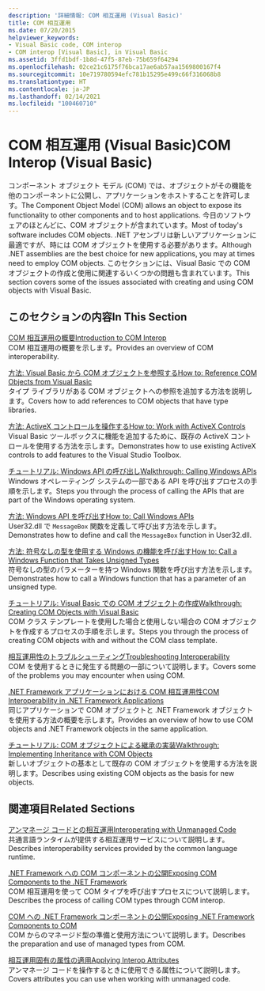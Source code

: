 ```yaml
---
description: '詳細情報: COM 相互運用 (Visual Basic)'
title: COM 相互運用
ms.date: 07/20/2015
helpviewer_keywords:
- Visual Basic code, COM interop
- COM interop [Visual Basic], in Visual Basic
ms.assetid: 3ffd1bdf-1b8d-47f5-87eb-75b659f64294
ms.openlocfilehash: 02ce21c6175f76bca17ae6ab57aa1569800167f4
ms.sourcegitcommit: 10e719780594efc781b15295e499c66f316068b8
ms.translationtype: HT
ms.contentlocale: ja-JP
ms.lasthandoff: 02/14/2021
ms.locfileid: "100460710"
---
```

# <a name="com-interop-visual-basic"></a><span data-ttu-id="b9537-103">COM 相互運用 (Visual Basic)</span><span class="sxs-lookup"><span data-stu-id="b9537-103">COM Interop (Visual Basic)</span></span>

<span data-ttu-id="b9537-104">コンポーネント オブジェクト モデル (COM) では、オブジェクトがその機能を他のコンポーネントに公開し、アプリケーションをホストすることを許可します。</span><span class="sxs-lookup"><span data-stu-id="b9537-104">The Component Object Model (COM) allows an object to expose its functionality to other components and to host applications.</span></span> <span data-ttu-id="b9537-105">今日のソフトウェアのほとんどに、COM オブジェクトが含まれています。</span><span class="sxs-lookup"><span data-stu-id="b9537-105">Most of today's software includes COM objects.</span></span> <span data-ttu-id="b9537-106">.NET アセンブリは新しいアプリケーションに最適ですが、時には COM オブジェクトを使用する必要があります。</span><span class="sxs-lookup"><span data-stu-id="b9537-106">Although .NET assemblies are the best choice for new applications, you may at times need to employ COM objects.</span></span> <span data-ttu-id="b9537-107">このセクションには、Visual Basic での COM オブジェクトの作成と使用に関連するいくつかの問題も含まれています。</span><span class="sxs-lookup"><span data-stu-id="b9537-107">This section covers some of the issues associated with creating and using COM objects with Visual Basic.</span></span>  
  
## <a name="in-this-section"></a><span data-ttu-id="b9537-108">このセクションの内容</span><span class="sxs-lookup"><span data-stu-id="b9537-108">In This Section</span></span>  

 [<span data-ttu-id="b9537-109">COM 相互運用の概要</span><span class="sxs-lookup"><span data-stu-id="b9537-109">Introduction to COM Interop</span></span>](introduction-to-com-interop.md)  
 <span data-ttu-id="b9537-110">COM 相互運用の概要を示します。</span><span class="sxs-lookup"><span data-stu-id="b9537-110">Provides an overview of COM interoperability.</span></span>  
  
 [<span data-ttu-id="b9537-111">方法: Visual Basic から COM オブジェクトを参照する</span><span class="sxs-lookup"><span data-stu-id="b9537-111">How to: Reference COM Objects from Visual Basic</span></span>](how-to-reference-com-objects.md)  
 <span data-ttu-id="b9537-112">タイプ ライブラリがある COM オブジェクトへの参照を追加する方法を説明します。</span><span class="sxs-lookup"><span data-stu-id="b9537-112">Covers how to add references to COM objects that have type libraries.</span></span>  
  
 [<span data-ttu-id="b9537-113">方法: ActiveX コントロールを操作する</span><span class="sxs-lookup"><span data-stu-id="b9537-113">How to: Work with ActiveX Controls</span></span>](how-to-work-with-activex-controls.md)  
 <span data-ttu-id="b9537-114">Visual Basic ツールボックスに機能を追加するために、既存の ActiveX コントロールを使用する方法を示します。</span><span class="sxs-lookup"><span data-stu-id="b9537-114">Demonstrates how to use existing ActiveX controls to add features to the Visual Studio Toolbox.</span></span>  
  
 [<span data-ttu-id="b9537-115">チュートリアル: Windows API の呼び出し</span><span class="sxs-lookup"><span data-stu-id="b9537-115">Walkthrough: Calling Windows APIs</span></span>](walkthrough-calling-windows-apis.md)  
 <span data-ttu-id="b9537-116">Windows オペレーティング システムの一部である API を呼び出すプロセスの手順を示します。</span><span class="sxs-lookup"><span data-stu-id="b9537-116">Steps you through the process of calling the APIs that are part of the Windows operating system.</span></span>  
  
 [<span data-ttu-id="b9537-117">方法: Windows API を呼び出す</span><span class="sxs-lookup"><span data-stu-id="b9537-117">How to: Call Windows APIs</span></span>](how-to-call-windows-apis.md)  
 <span data-ttu-id="b9537-118">User32.dll で `MessageBox` 関数を定義して呼び出す方法を示します。</span><span class="sxs-lookup"><span data-stu-id="b9537-118">Demonstrates how to define and call the `MessageBox` function in User32.dll.</span></span>  
  
 [<span data-ttu-id="b9537-119">方法: 符号なしの型を使用する Windows の機能を呼び出す</span><span class="sxs-lookup"><span data-stu-id="b9537-119">How to: Call a Windows Function that Takes Unsigned Types</span></span>](how-to-call-a-windows-function-that-takes-unsigned-types.md)  
 <span data-ttu-id="b9537-120">符号なしの型のパラメーターを持つ Windows 関数を呼び出す方法を示します。</span><span class="sxs-lookup"><span data-stu-id="b9537-120">Demonstrates how to call a Windows function that has a parameter of an unsigned type.</span></span>  
  
 [<span data-ttu-id="b9537-121">チュートリアル: Visual Basic での COM オブジェクトの作成</span><span class="sxs-lookup"><span data-stu-id="b9537-121">Walkthrough: Creating COM Objects with Visual Basic</span></span>](walkthrough-creating-com-objects.md)  
 <span data-ttu-id="b9537-122">COM クラス テンプレートを使用した場合と使用しない場合の COM オブジェクトを作成するプロセスの手順を示します。</span><span class="sxs-lookup"><span data-stu-id="b9537-122">Steps you through the process of creating COM objects with and without the COM class template.</span></span>  
  
 [<span data-ttu-id="b9537-123">相互運用性のトラブルシューティング</span><span class="sxs-lookup"><span data-stu-id="b9537-123">Troubleshooting Interoperability</span></span>](troubleshooting-interoperability.md)  
 <span data-ttu-id="b9537-124">COM を使用するときに発生する問題の一部について説明します。</span><span class="sxs-lookup"><span data-stu-id="b9537-124">Covers some of the problems you may encounter when using COM.</span></span>  
  
 [<span data-ttu-id="b9537-125">.NET Framework アプリケーションにおける COM 相互運用性</span><span class="sxs-lookup"><span data-stu-id="b9537-125">COM Interoperability in .NET Framework Applications</span></span>](com-interoperability-in-net-framework-applications.md)  
 <span data-ttu-id="b9537-126">同じアプリケーションで COM オブジェクトと .NET Framework オブジェクトを使用する方法の概要を示します。</span><span class="sxs-lookup"><span data-stu-id="b9537-126">Provides an overview of how to use COM objects and .NET Framework objects in the same application.</span></span>  
  
 [<span data-ttu-id="b9537-127">チュートリアル: COM オブジェクトによる継承の実装</span><span class="sxs-lookup"><span data-stu-id="b9537-127">Walkthrough: Implementing Inheritance with COM Objects</span></span>](walkthrough-implementing-inheritance-with-com-objects.md)  
 <span data-ttu-id="b9537-128">新しいオブジェクトの基本として既存の COM オブジェクトを使用する方法を説明します。</span><span class="sxs-lookup"><span data-stu-id="b9537-128">Describes using existing COM objects as the basis for new objects.</span></span>  
  
## <a name="related-sections"></a><span data-ttu-id="b9537-129">関連項目</span><span class="sxs-lookup"><span data-stu-id="b9537-129">Related Sections</span></span>  

 [<span data-ttu-id="b9537-130">アンマネージ コードとの相互運用</span><span class="sxs-lookup"><span data-stu-id="b9537-130">Interoperating with Unmanaged Code</span></span>](../../../framework/interop/index.md)  
 <span data-ttu-id="b9537-131">共通言語ランタイムが提供する相互運用サービスについて説明します。</span><span class="sxs-lookup"><span data-stu-id="b9537-131">Describes interoperability services provided by the common language runtime.</span></span>  
  
 [<span data-ttu-id="b9537-132">.NET Framework への COM コンポーネントの公開</span><span class="sxs-lookup"><span data-stu-id="b9537-132">Exposing COM Components to the .NET Framework</span></span>](../../../framework/interop/exposing-com-components.md)  
 <span data-ttu-id="b9537-133">COM 相互運用を使って COM タイプを呼び出すプロセスについて説明します。</span><span class="sxs-lookup"><span data-stu-id="b9537-133">Describes the process of calling COM types through COM interop.</span></span>  
  
 [<span data-ttu-id="b9537-134">COM への .NET Framework コンポーネントの公開</span><span class="sxs-lookup"><span data-stu-id="b9537-134">Exposing .NET Framework Components to COM</span></span>](../../../framework/interop/exposing-dotnet-components-to-com.md)  
 <span data-ttu-id="b9537-135">COM からのマネージド型の準備と使用方法について説明します。</span><span class="sxs-lookup"><span data-stu-id="b9537-135">Describes the preparation and use of managed types from COM.</span></span>  
  
 [<span data-ttu-id="b9537-136">相互運用固有の属性の適用</span><span class="sxs-lookup"><span data-stu-id="b9537-136">Applying Interop Attributes</span></span>](../../../standard/native-interop/apply-interop-attributes.md)  
 <span data-ttu-id="b9537-137">アンマネージ コードを操作するときに使用できる属性について説明します。</span><span class="sxs-lookup"><span data-stu-id="b9537-137">Covers attributes you can use when working with unmanaged code.</span></span>
